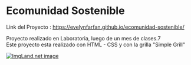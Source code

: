 # Ecomunidad Sostenible

Link del Proyecto : https://evelynfarfan.github.io/ecomunidad-sostenible/

Proyecto realizado en Laboratoria, luego de un mes de clases.7
<br>
Este proyecto esta realizado con HTML - CSS y con la grilla "Simple Grill"


<a href="http://3.1m.yt/hEy-emH.png" target="_blank"><img src="http://3.1m.yt/hEy-emH.png" alt="ImgLand.net image" /></a>

